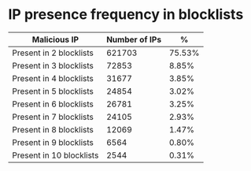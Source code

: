 # IP presence frequency in blocklists
| Malicious IP | Number of IPs | % |
|----|----|----|
| Present in 2 blocklists | 621703 | 75.53% |
| Present in 3 blocklists | 72853 | 8.85% |
| Present in 4 blocklists | 31677 | 3.85% |
| Present in 5 blocklists | 24854 | 3.02% |
| Present in 6 blocklists | 26781 | 3.25% |
| Present in 7 blocklists | 24105 | 2.93% |
| Present in 8 blocklists | 12069 | 1.47% |
| Present in 9 blocklists | 6564 | 0.80% |
| Present in 10 blocklists | 2544 | 0.31% |
